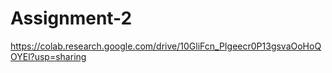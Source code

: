 # Assignment-2
https://colab.research.google.com/drive/10GliFcn_PIgeecr0P13gsvaOoHoQOYEl?usp=sharing
